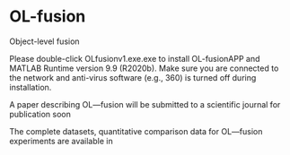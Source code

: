 # OL-fusion
Object-level fusion

Please double-click OLfusionv1.exe.exe to install OL-fusionAPP and MATLAB Runtime version 9.9 (R2020b). 
Make sure you are connected to the network and anti-virus software (e.g., 360) is turned off during installation.

A paper describing OL—fusion will be submitted to a scientific journal for publication soon

The complete datasets, quantitative comparison data for OL—fusion experiments are available in 
